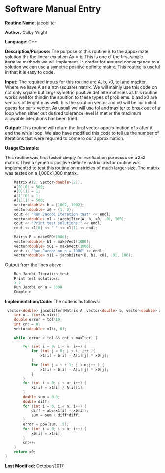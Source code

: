 
# Software Manual Entry

**Routine Name:**  jacobiIter

**Author:** Colby Wight

**Language:** C++

**Description/Purpose:**  The purpose of this routine is to the appoximate solution the the linear equation Ax = b. This is one of the first simple iterative methods we will implement. In oreder for assured convergence to a solution we can use a symetric positive definite matrix. This routine is useful in that it is easy to code.

**Input:** The required inputs for this routine are A, b, x0, tol and maxIter. Where we have A as a nxn (square) matrix. We will mainly use this code on not only square but large symetric positive definite matricies as this routine works well for thindin the soultion to these types of problems. b and x0 are vectors of lenght n as well. b is the solution vector and x0 will be our initial guess for our x vector. As usuall we will use tol and maxIter to break out of a loop when either out desired tolerance level is met or the maximum allowable interations has been tried.

**Output:** This routine will return the final vector apporximation of x after it end the while loop. We also have modified this code to tell us the number of iterations that were required to come to our approximation.

**Usage/Example:**

This routine was first tested simply for verifiaction purposes on a 2x2 matrix. Then a symetric positive definite matrix creator routine was implemented to test this routine on matricies of much larger size. The matrix was tested on a 1,000x1,000 matrix.

```C++
    Matrix A(2, vector<double>(2));
    A[0][0] = 500;
    A[0][1] = 1;
    A[1][0] = 1;
    A[1][1] = 500;
    vector<double> b = {1002, 1002};
    vector<double> x0 = {1, 2};
    cout << "Run Jacobi Iteration test" << endl;
    vector<double> x1 = jacobiIter(A, b, x0, .01, 100);
    cout << "Print test solutions:" << endl;
    cout << x1[0] << " " << x1[1] << endl;
    
    Matrix B = makeSPD(1000);
    vector<double> b1 = makeVect(1000);
    vector<double> x01 = makeVect(1000);
    cout << "Run Jacobi on n = 1000" << endl;
    vector<double> x11 = jacobiIter(B, b1, x01, .01, 100);
```

Output from the lines above:

```C++
    Run Jacobi Iteration test
    Print test solutions:
    2 2
    Run Jacobi on n = 1000
    Complete
```

**Implementation/Code:** The code is as follows:
```C++
 vector<double> jacobiIter(Matrix A, vector<double> b, vector<double> x0, double tol, int maxIter) {
    int n = (int)A.size();
    double error = tol*10;
    int cnt = 0;
    vector<double> x1(n, 0);

    while (error > tol && cnt < maxIter) {

        for (int i = 0; i < n; i++) {
            for (int j = 0; j < i; j++ ){
                x1[i] = b[i] - A[i][j] * x0[j];
            }
            for (int j = i + 1; j < n;j++ ) {
                x1[i] = b[i] - A[i][j] * x0[j];
            }
        }
        for (int i = 0; i < n; i++) {
            x1[i] = x1[i] / A[i][i];
        }
        double sum = 0.0;
        double diff;
        for (int i = 0; i < n; i++) {
            diff = abs(x1[i] - x0[i]);
            sum = sum + diff*diff;
        }
        error = pow(sum, .5);
        for (int i = 0; i < n; i++) {
            x0[i] = x1[i];
        }
        cnt++;
    }
    return x0;
}
```
**Last Modified:** October/2017
